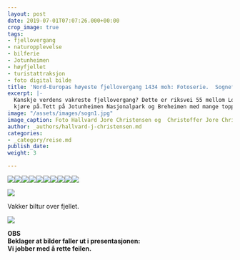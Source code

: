 ```yaml
---
layout: post
date: 2019-07-01T07:07:26.000+00:00
crop_image: true
tags:
- fjellovergang
- naturopplevelse
- bilferie
- Jotunheimen
- høyfjellet
- turistattraksjon
- foto digital bilde
title: 'Nord-Europas høyeste fjellovergang 1434 moh: Fotoserie.  Sognefjellsvegen    '
excerpt: |-
  Kanskje verdens vakreste fjellovergang? Dette er riksvei 55 mellom Lom og Gaupne hele 108 km lang og en populær turistvei som stadig flere vil
  kjøre på.Tett på Jotunheimen Nasjonalpark og Breheimen med mange topper over 2000 moh..
image: "/assets/images/sogn1.jpg"
image_caption: Foto Hallvard Jore Christensen og  Christoffer Jore Christensen
author: _authors/hallvard-j-christensen.md
categories:
- _category/reise.md
publish_date: 
weight: 3

---
```

![](https://wwww.helping.no/assets/images/sogn4.jpg)![](https://wwww.helping.no/assets/images/sogn7.jpg)![](https://wwww.helping.no/assets/images/sogn10.jpg)![](https://wwww.helping.no/assets/images/sogn8.jpg)![](https://wwww.helping.no/assets/images/sogn11.jpg)![](https://wwww.helping.no/assets/images/sogn13.jpg)![](https://wwww.helping.no/assets/images/sogn15.jpg)![](https://wwww.helping.no/assets/images/sogn6.jpg)![](https://wwww.helping.no/assets/images/sogn3.jpg)![](https://wwww.helping.no/assets/images/sogn12.jpg)

![](https://wwww.helping.no/assets/images/sogn5.jpg)

Vakker biltur over fjellet.

![](https://wwww.helping.no/assets/images/sogn2.jpg)

**OBS  
Beklager at bilder faller ut i presentasjonen:   
Vi jobber med å rette feilen.**